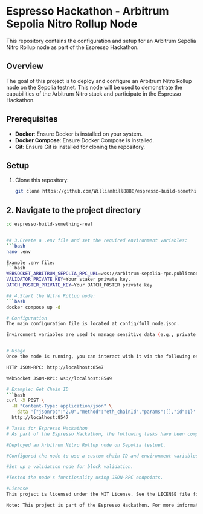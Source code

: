 # Espresso Hackathon - Arbitrum Sepolia Nitro Rollup Node

This repository contains the configuration and setup for an Arbitrum Sepolia Nitro Rollup node as part of the Espresso Hackathon.

## Overview

The goal of this project is to deploy and configure an Arbitrum Nitro Rollup node on the Sepolia testnet. This node will be used to demonstrate the capabilities of the Arbitrum Nitro stack and participate in the Espresso Hackathon.

## Prerequisites

- **Docker**: Ensure Docker is installed on your system.
- **Docker Compose**: Ensure Docker Compose is installed.
- **Git**: Ensure Git is installed for cloning the repository.

## Setup

1. Clone this repository:
   ```bash
   git clone https://github.com/Williamhill8888/espresso-build-something-real.git

## 2. Navigate to the project directory

```bash
cd espresso-build-something-real


## 3.Create a .env file and set the required environment variables:
```bash
nano .env

Example .env file:
```bash
WEBSOCKET_ARBITRUM_SEPOLIA_RPC_URL=wss://arbitrum-sepolia-rpc.publicnode.com
VALIDATOR_PRIVATE_KEY=Your staker private key.
BATCH_POSTER_PRIVATE_KEY=Your BATCH_POSTER private key

## 4.Start the Nitro Rollup node:
```bash
docker compose up -d

# Configuration
The main configuration file is located at config/full_node.json.

Environment variables are used to manage sensitive data (e.g., private keys).


# Usage
Once the node is running, you can interact with it via the following endpoints:

HTTP JSON-RPC: http://localhost:8547

WebSocket JSON-RPC: ws://localhost:8549

# Example: Get Chain ID
```bash
curl -X POST \
  -H "Content-Type: application/json" \
  --data '{"jsonrpc":"2.0","method":"eth_chainId","params":[],"id":1}' \
  http://localhost:8547

# Tasks for Espresso Hackathon
# As part of the Espresso Hackathon, the following tasks have been completed:

#Deployed an Arbitrum Nitro Rollup node on Sepolia testnet.

#Configured the node to use a custom chain ID and environment variables.

#Set up a validation node for block validation.

#Tested the node's functionality using JSON-RPC endpoints.

#License
This project is licensed under the MIT License. See the LICENSE file for details.

Note: This project is part of the Espresso Hackathon. For more information, visit the Espresso Systems website.
